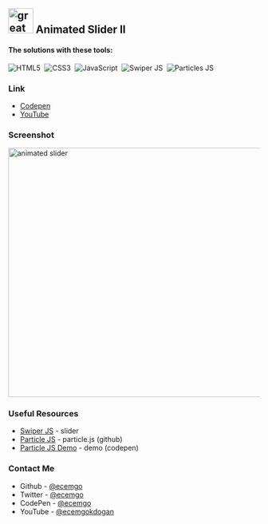## <img src="https://user-images.githubusercontent.com/13468728/233831804-0f5c7ee5-d654-4c13-9c77-a5bd6dc4fe74.jpg" title="great tricks" alt="great tricks" width="50" height="50"/> Animated Slider II

#### The solutions with these tools:

![HTML5](https://img.shields.io/badge/-HTML5-E34F26?style=for-the-badge&logo=html5&logoColor=white)&nbsp;
![CSS3](https://img.shields.io/badge/-CSS3-1572B6?style=for-the-badge&logo=css3)&nbsp;
![JavaScript](https://img.shields.io/badge/Javascript-F7DF1E.svg?style=for-the-badge&logo=javascript&logoColor=black)&nbsp;
![Swiper JS](https://img.shields.io/badge/swiper%20js-4287F5?style=for-the-badge&logo=swiper&logoColor=white)&nbsp;
![Particles JS](https://img.shields.io/badge/particles%20js-10135E?style=for-the-badge&logo=particlejs&logoColor=white)&nbsp;

### Link

- [Codepen](https://codepen.io/ecemgo/pen/jOoNePb)
- [YouTube](https://www.youtube.com/watch?v=dECM9iT2_9w) 


### Screenshot

<div align="left">
<img src="https://github.com/ecemgo/mini-samples-great-tricks/assets/13468728/02ad25bd-46b1-485f-b40c-eecf0206aa79" title="animated slider" alt="animated slider" width="800" height="500"/>
</div>

### Useful Resources

- [Swiper JS](https://swiperjs.com/demos#default) - slider
- [Particle JS](https://github.com/VincentGarreau/particles.js) - particle.js (github)
- [Particle JS Demo](https://codepen.io/VincentGarreau/pen/bGxvQd) - demo (codepen)

### Contact Me

- Github - [@ecemgo](https://github.com/ecemgo)
- Twitter - [@ecemgo](https://twitter.com/ecemgo)
- CodePen - [@ecemgo](https://codepen.io/ecemgo)
- YouTube - [@ecemgokdogan](https://www.youtube.com/channel/UCktkPv17cw27PaFGcnZa_aQ)
